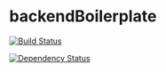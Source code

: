 # backendBoilerplate
[![Build Status](https://travis-ci.org/KyleGalvin/backendBoilerplate.svg?branch=master)](https://travis-ci.org/KyleGalvin/backendBoilerplate)

[![Dependency Status](https://david-dm.org/KyleGalvin/backendBoilerplate.svg)](https://david-dm.org/KyleGalvin/backendBoilerplate)